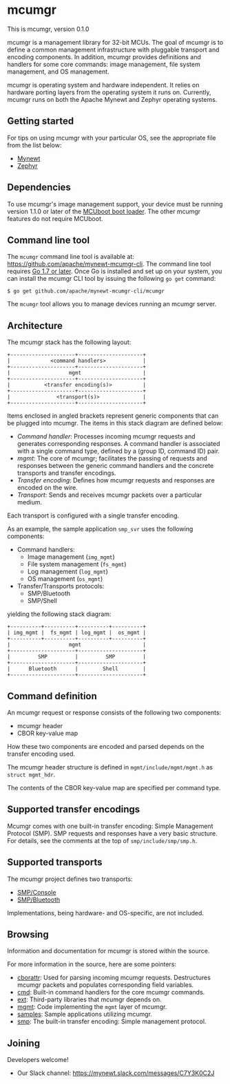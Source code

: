# mcumgr

This is mcumgr, version 0.1.0

mcumgr is a management library for 32-bit MCUs.   The goal of mcumgr is to
define a common management infrastructure with pluggable transport and encoding
components.  In addition, mcumgr provides definitions and handlers for some
core commands: image management, file system management, and OS management.

mcumgr is operating system and hardware independent.  It relies on hardware
porting layers from the operating system it runs on.  Currently, mcumgr runs on
both the Apache Mynewt and Zephyr operating systems.

## Getting started

For tips on using mcumgr with your particular OS, see the appropriate file from
the list below:

* [Mynewt](README-mynewt.md)
* [Zephyr](README-zephyr.md)

## Dependencies

To use mcumgr's image management support, your device must be running version
1.1.0 or later of the [MCUboot boot
loader](https://github.com/runtimeco/mcuboot).  The other mcumgr features do
not require MCUboot.

## Command line tool

The `mcumgr` command line tool is available at:
https://github.com/apache/mynewt-mcumgr-cli.  The command line tool requires [Go
1.7 or later](https://golang.org/dl/).  Once Go is installed and set up on your
system, you can install the mcumgr CLI tool by issuing the following `go get`
command:

```
$ go get github.com/apache/mynewt-mcumgr-cli/mcumgr
```

The `mcumgr` tool allows you to manage devices running an mcumgr server.

## Architecture

The mcumgr stack has the following layout:

```
+---------------------+---------------------+
|             <command handlers>            |
+---------------------+---------------------+
|                   mgmt                    |
+---------------------+---------------------+
|           <transfer encoding(s)>          |
+---------------------+---------------------+
|               <transport(s)>              |
+---------------------+---------------------+
```

Items enclosed in angled brackets represent generic components that can be plugged into mcumgr.  The items in this stack diagram are defined below:
* *Command handler*: Processes incoming mcumgr requests and generates corresponding responses.  A command handler is associated with a single command type, defined by a (group ID, command ID) pair.
* *mgmt*: The core of mcumgr; facilitates the passing of requests and responses between the generic command handlers and the concrete transports and transfer encodings.
* *Transfer encoding*: Defines how mcumgr requests and responses are encoded on the wire.
* *Transport*: Sends and receives mcumgr packets over a particular medium.

Each transport is configured with a single transfer encoding.

As an example, the sample application `smp_svr` uses the following components:

* Command handlers:
    * Image management (`img_mgmt`)
    * File system management (`fs_mgmt`)
    * Log management (`log_mgmt`)
    * OS management (`os_mgmt`)
* Transfer/Transports protocols:
    * SMP/Bluetooth
    * SMP/Shell

yielding the following stack diagram:

```
+----------+----------+----------+----------+
| img_mgmt |  fs_mgmt | log_mgmt |  os_mgmt |
+----------+----------+----------+----------+
|                   mgmt                    |
+---------------------+---------------------+
|         SMP         |         SMP         |
+---------------------+---------------------+
|      Bluetooth      |        Shell        |
+---------------------+---------------------+
```

## Command definition

An mcumgr request or response consists of the following two components:
* mcumgr header
* CBOR key-value map 

How these two components are encoded and parsed depends on the transfer
encoding used.

The mcumgr header structure is defined in `mgmt/include/mgmt/mgmt.h` as
`struct mgmt_hdr`.

The contents of the CBOR key-value map are specified per command type.

## Supported transfer encodings

Mcumgr comes with one built-in transfer encoding: Simple Management Protocol
(SMP).  SMP requests and responses have a very basic structure.  For details,
see the comments at the top of `smp/include/smp/smp.h`.

## Supported transports

The mcumgr project defines two transports:
* [SMP/Console](transport/smp-console.md)
* [SMP/Bluetooth](transport/smp-bluetooth.md)

Implementations, being hardware- and OS-specific, are not included.

## Browsing

Information and documentation for mcumgr is stored within the source.

For more information in the source, here are some pointers:

- [cborattr](cborattr): Used for parsing incoming mcumgr requests.  Destructures mcumgr packets and populates corresponding field variables.
- [cmd](cmd): Built-in command handlers for the core mcumgr commands.
- [ext](ext): Third-party libraries that mcumgr depends on.
- [mgmt](mgmt): Code implementing the `mgmt` layer of mcumgr.
- [samples](samples): Sample applications utilizing mcumgr.
- [smp](smp): The built-in transfer encoding: Simple management protocol.

## Joining

Developers welcome!

* Our Slack channel: https://mynewt.slack.com/messages/C7Y3K0C2J
